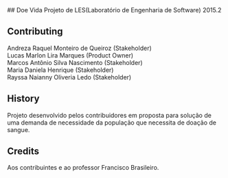 <snippet>
## Doe Vida
Projeto de LES(Laboratório de Engenharia de Software) 2015.2

## Contributing
Andreza Raquel Monteiro de Queiroz (Stakeholder)<br>
Lucas Marlon Lira Marques (Product Owner)<br>
Marcos Antônio Silva Nascimento (Stakeholder)<br>
Maria Daniela Henrique (Stakeholder)<br>
Rayssa Naianny Oliveria Ledo (Stakeholder)

## History
Projeto desenvolvido pelos contribuidores em proposta para solução de uma demanda de necessidade da população que necessita de doação de sangue.

## Credits
Aos contribuintes e ao professor Francisco Brasileiro.
</snippet>
